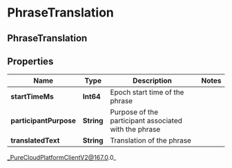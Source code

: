 # PhraseTranslation

## PhraseTranslation

## Properties

|Name | Type | Description | Notes|
|------------ | ------------- | ------------- | -------------|
| **startTimeMs** | **Int64** | Epoch start time of the phrase | |
| **participantPurpose** | **String** | Purpose of the participant associated with the phrase | |
| **translatedText** | **String** | Translation of the phrase | |



_PureCloudPlatformClientV2@167.0.0_
